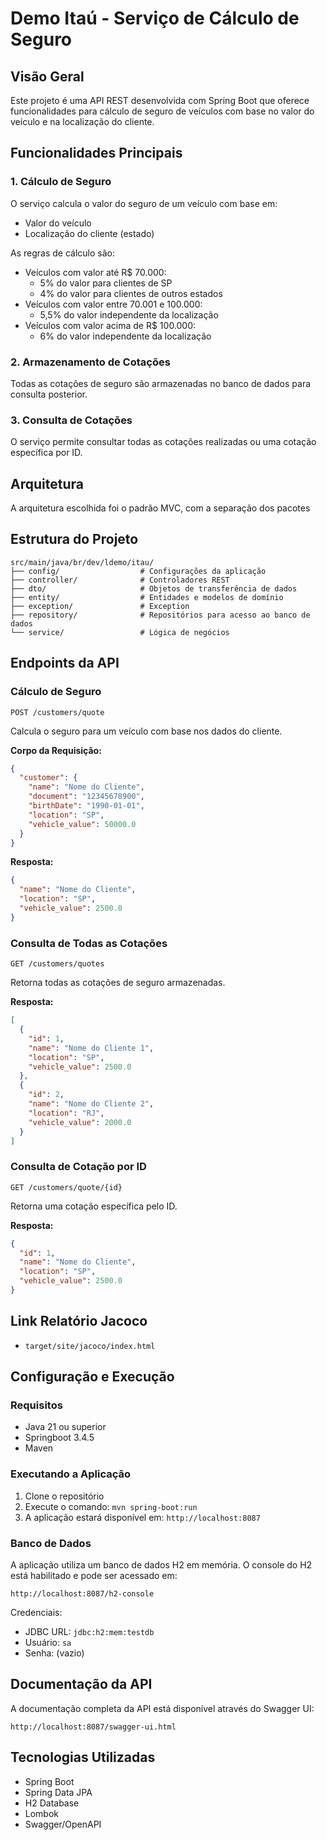 # Demo Itaú - Serviço de Cálculo de Seguro

## Visão Geral
Este projeto é uma API REST desenvolvida com Spring Boot que oferece funcionalidades para cálculo de seguro de veículos com base no valor do veículo e na localização do cliente.

## Funcionalidades Principais

### 1. Cálculo de Seguro
O serviço calcula o valor do seguro de um veículo com base em:
- Valor do veículo
- Localização do cliente (estado)

As regras de cálculo são:
- Veículos com valor até R$ 70.000:
  - 5% do valor para clientes de SP
  - 4% do valor para clientes de outros estados
- Veículos com valor entre 70.001 e 100.000:
  - 5,5% do valor independente da localização
- Veículos com valor acima de R$ 100.000:
  - 6% do valor independente da localização

### 2. Armazenamento de Cotações
Todas as cotações de seguro são armazenadas no banco de dados para consulta posterior.

### 3. Consulta de Cotações
O serviço permite consultar todas as cotações realizadas ou uma cotação específica por ID.


## Arquitetura 
A arquitetura escolhida foi o padrão MVC, com a separação dos pacotes 

## Estrutura do Projeto
```
src/main/java/br/dev/ldemo/itau/
├── config/                  # Configurações da aplicação
├── controller/              # Controladores REST
├── dto/                     # Objetos de transferência de dados
├── entity/                  # Entidades e modelos de domínio
├── exception/               # Exception
├── repository/              # Repositórios para acesso ao banco de dados
└── service/                 # Lógica de negócios
```

## Endpoints da API

### Cálculo de Seguro
```
POST /customers/quote
```
Calcula o seguro para um veículo com base nos dados do cliente.

**Corpo da Requisição:**
```json
{
  "customer": {
    "name": "Nome do Cliente",
    "document": "12345678900",
    "birthDate": "1990-01-01",
    "location": "SP",
    "vehicle_value": 50000.0
  }
}
```

**Resposta:**
```json
{
  "name": "Nome do Cliente",
  "location": "SP",
  "vehicle_value": 2500.0
}
```

### Consulta de Todas as Cotações
```
GET /customers/quotes
```
Retorna todas as cotações de seguro armazenadas.

**Resposta:**
```json
[
  {
    "id": 1,
    "name": "Nome do Cliente 1",
    "location": "SP",
    "vehicle_value": 2500.0
  },
  {
    "id": 2,
    "name": "Nome do Cliente 2",
    "location": "RJ",
    "vehicle_value": 2000.0
  }
]
```

### Consulta de Cotação por ID
```
GET /customers/quote/{id}
```
Retorna uma cotação específica pelo ID.

**Resposta:**
```json
{
  "id": 1,
  "name": "Nome do Cliente",
  "location": "SP",
  "vehicle_value": 2500.0
}
```

## Link Relatório Jacoco
- `target/site/jacoco/index.html`

## Configuração e Execução

### Requisitos
- Java 21 ou superior
- Springboot 3.4.5
- Maven

### Executando a Aplicação
1. Clone o repositório
2. Execute o comando: `mvn spring-boot:run`
3. A aplicação estará disponível em: `http://localhost:8087`

### Banco de Dados
A aplicação utiliza um banco de dados H2 em memória. O console do H2 está habilitado e pode ser acessado em:
```
http://localhost:8087/h2-console
```

Credenciais:
- JDBC URL: `jdbc:h2:mem:testdb`
- Usuário: `sa`
- Senha: (vazio)

## Documentação da API
A documentação completa da API está disponível através do Swagger UI:
```
http://localhost:8087/swagger-ui.html
```

## Tecnologias Utilizadas
- Spring Boot
- Spring Data JPA
- H2 Database
- Lombok
- Swagger/OpenAPI
